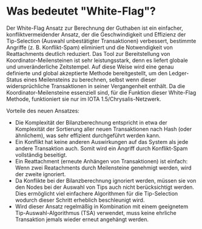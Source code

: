 <!--
---article_info
title: Was ist "White-Flag"?
author: [author_1]
reviews: [Doenermaker, DanieKrie, vrom]
---
-->

# Was bedeutet "White-Flag"?

Der White-Flag Ansatz zur Berechnung der Guthaben ist ein einfacher, konfliktvermeidender Ansatz, der die Geschwindigkeit und Effizienz der Tip-Selection (Auswahl unbestätigter Transaktionen) verbessert, bestimmte Angriffe (z. B. Konflikt-Spam) eliminiert und die Notwendigkeit von Reattachments deutlich reduziert. Das Tool zur Bereitstellung von Koordinator-Meilensteinen ist sehr leistungsstark, denn es liefert globale und unveränderliche Zeitstempel. Auf diese Weise wird eine genau definierte und global akzeptierte Methode bereitgestellt, um den Ledger-Status eines Meilensteins zu berechnen, selbst wenn dieser widersprüchliche Transaktionen in seiner Vergangenheit enthält. Da die Koordinator-Meilensteine essenziell sind, für die Funktion dieser White-Flag Methode, funktioniert sie nur im IOTA 1.5/Chrysalis-Netzwerk.

Vorteile des neuen Ansatzes: 

- Die Komplexität der Bilanzberechnung entspricht in etwa der Komplexität der Sortierung aller neuen Transaktionen nach Hash (oder ähnlichem), was sehr effizient durchgeführt werden kann.
- Ein Konflikt hat keine anderen Auswirkungen auf das System als jede andere Transaktion auch. Somit wird ein Angriff durch Konflikt-Spam vollständig beseitigt.
- Ein Reattachment (erneute Anhängen von Transaktionen) ist einfach: Wenn zwei Reatachments durch Meilensteine genehmigt werden, wird der zweite ignoriert.
- Da Konflikte bei der Bilanzberechnung ignoriert werden, müssen sie von den Nodes bei der Auswahl von Tips auch nicht berücksichtigt werden. Dies ermöglicht viel einfachere Algorithmen für die Tip-Selection wodurch dieser Schritt erheblich beschleunigt wird.
- Wird dieser Ansatz regelmäßig in Kombination mit einem geeignetem Tip-Auswahl-Algorithmus (TSA) verwendet, muss keine ehrliche Transaktion jemals wieder erneut angehängt werden.

